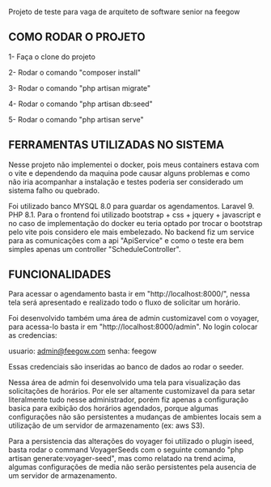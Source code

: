 Projeto de teste para vaga de arquiteto de software senior na feegow

## COMO RODAR O PROJETO

1- Faça o clone do projeto

2- Rodar o comando "composer install"

3- Rodar o comando "php artisan migrate"

4- Rodar o comando "php artisan db:seed"

5- Rodar o comando "php artisan serve"


## FERRAMENTAS UTILIZADAS NO SISTEMA

Nesse projeto não implementei o docker, pois meus containers estava com o vite e dependendo da maquina pode causar alguns problemas e como não iria acompanhar a instalação e testes poderia ser considerado um sistema falho ou quebrado.

Foi utilizado banco MYSQL 8.0 para guardar os agendamentos. Laravel 9. PHP 8.1. Para o frontend foi utilizado bootstrap + css + jquery + javascript e no caso de implementação do docker eu teria optado por trocar o bootstrap pelo vite pois considero ele mais embelezado. No backend fiz um service para as comunicações com a api "ApiService" e como o teste era bem simples apenas um controller "ScheduleController".

## FUNCIONALIDADES

Para acessar o agendamento basta ir em "http://localhost:8000/", nessa tela será apresentado e realizado todo o fluxo de solicitar um horário.

Foi desenvolvido também uma área de admin customizavel com o voyager, para acessa-lo basta ir em "http://localhost:8000/admin". No login colocar as credencias:

usuario: admin@feegow.com
senha: feegow

Essas credenciais são inseridas ao banco de dados ao rodar o seeder.

Nessa área de admin foi desenvolvido uma tela para visualização das solicitações de horários. Por ele ser altamente customizavel da para setar literalmente tudo nesse administrador, porém fiz apenas a configuração basica para exibição dos horários agendados, porque algumas configurações não são persistentes a mudanças de ambientes locais sem a utilização de um servidor de armazenamento (ex: aws S3).

Para a persistencia das alterações do voyager foi utilizado o plugin iseed, basta rodar o command VoyagerSeeds com o seguinte comando "php artisan generate:voyager-seed", mas como relatado na trend acima, algumas configurações de media não serão persistentes pela ausencia de um servidor de armazenamento.
